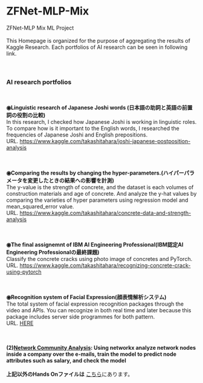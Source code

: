 # ZFNet-MLP-Mix
ZFNet-MLP Mix ML Project<br>
<br>
This Homepage is organized for the purpose of aggregating the results of Kaggle Research. Each portfolios of AI research can be seen in following link.<br>
<br><br>
### AI research portfolios
<br>

**◉Linguistic research of Japanese Joshi words (日本語の助詞と英語の前置詞の役割の比較)**<br>
In this research, I checked how Japanese Joshi is working in linguistic roles. To compare how is it important to the English words, I researched the frequencies of Japanese Joshi and English prepositions.<br>
URL. https://www.kaggle.com/takashitahara/joshi-japanese-postposition-analysis
<br><br><br>

**◉Comparing the results by changing the hyper-parameters.(ハイパーパラメータを変更したときの結果への影響を計測)**<br>
The y-value is the strength of concrete, and the dataset is each volumes of construction materials and age of concrete. And analyze the y-hat values by comparing the varieties of hyper parameters using regression model and mean_squared_error value.<br>
URL. https://www.kaggle.com/takashitahara/concrete-data-and-strength-analysis
<br><br><br>

**◉The final assignemnt of IBM AI Engineering Professional(IBM認定AI Engineering Professionalの最終課題)**<br>
Classify the concrete cracks using photo image of concretes and PyTorch.<br>
URL. https://www.kaggle.com/takashitahara/recognizing-concrete-crack-using-pytorch
<br><br><br>

**◉Recognition system of Facial Expression(顔表情解析システム)**<br>
The total system of facial expression recognition packages through the video and APIs. You can recognize in both real time and later because this package includes server side programmes for both pattern.<br>
URL. [HERE](Hands-On-Facial-Expression-Recognition.ipynb)
<br><br><br>

**(2)[Network Community Analysis](Hands-On-Community-Model-Analysis.ipynb): Using networkx analyze network nodes inside a company over the e-mails, train the model to predict node attributes such as salary, and check the model**<br>
<br>
**上記以外のHands Onファイルは**
[こちら](https://github.com/temt-ceo/ZFNet-MLP-Mix/tree/master/samples/michigan/Stanford%20University/HandsOn)にあります。<br>
